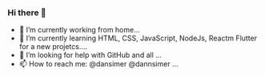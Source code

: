 ### Hi there 👋

- 🔭 I’m currently working from home...
- 🌱 I’m currently learning HTML, CSS, JavaScript, NodeJs, Reactm Flutter for a new projetcs....
- 🤔 I’m looking for help with GitHub and all ...
- 📫 How to reach me: @dansimer @dannsimer ...


